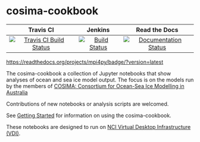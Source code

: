 # cosima-cookbook

| Travis CI | Jenkins | Read the Docs | 
|:---------:|:-------:|:-------------:|
| [![Travis CI Build Status](https://travis-ci.org/OceansAus/cosima-cookbook.svg?branch=master)](https://travis-ci.org/OceansAus/cosima-cookbook) | [![Build Status](https://accessdev.nci.org.au/jenkins/job/COSIMA/job/OceansAus/job/cosima-cookbook/job/master/badge/icon)](https://accessdev.nci.org.au/jenkins/job/COSIMA/job/OceansAus/job/cosima-cookbook/job/master/) | [![Documentation Status](https://readthedocs.org/projects/cosima-cookbook/badge/?version=latest)](https://cosima-cookbook.readthedocs.org/en/latest) |

https://readthedocs.org/projects/mpi4py/badge/?version=latest

The cosima-cookbook a collection of Jupyter notebooks that show analyses
of ocean and sea ice model output. The focus is on the models run by the members of
[COSIMA: Consortium for Ocean-Sea Ice Modelling in Australia](http://cosima.org.au)

Contributions of new notebooks or analysis scripts are welcomed.

See [Getting Started](http://cosima-cookbook.readthedocs.io/en/latest/getting_started.html) for information on
using the cosima-cookbook.

These notebooks are designed to run on [NCI Virtual Desktop Infrastructure (VDI)](http://nci.org.au/services/vdi/).
